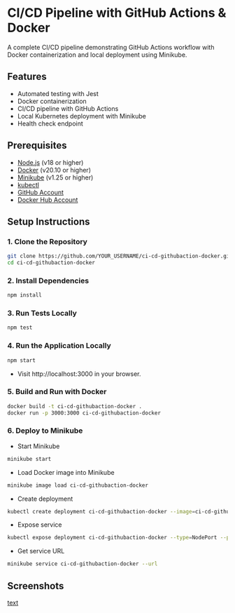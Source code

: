 # CI/CD Pipeline with GitHub Actions & Docker
A complete CI/CD pipeline demonstrating GitHub Actions workflow with Docker containerization and local deployment using Minikube.

## Features

- Automated testing with Jest
- Docker containerization
- CI/CD pipeline with GitHub Actions
- Local Kubernetes deployment with Minikube
- Health check endpoint

## Prerequisites

- [Node.js](https://nodejs.org/) (v18 or higher)
- [Docker](https://www.docker.com/) (v20.10 or higher)
- [Minikube](https://minikube.sigs.k8s.io/docs/start/) (v1.25 or higher)
- [kubectl](https://kubernetes.io/docs/tasks/tools/)
- [GitHub Account](https://github.com/)
- [Docker Hub Account](https://hub.docker.com/)


## Setup Instructions

### 1. Clone the Repository

```bash
git clone https://github.com/YOUR_USERNAME/ci-cd-githubaction-docker.git
cd ci-cd-githubaction-docker
```
### 2. Install Dependencies
```bash
npm install
```
### 3. Run Tests Locally
```bash
npm test
```
### 4. Run the Application Locally
```bash
npm start
```
- Visit http://localhost:3000 in your browser.
### 5. Build and Run with Docker
```bash
docker build -t ci-cd-githubaction-docker .
docker run -p 3000:3000 ci-cd-githubaction-docker
```
### 6. Deploy to Minikube
- Start Minikube
```bash
minikube start
```
- Load Docker image into Minikube
```bash
minikube image load ci-cd-githubaction-docker
```
- Create deployment
```bash
kubectl create deployment ci-cd-githubaction-docker --image=ci-cd-githubaction-docker
```
- Expose service
```bash
kubectl expose deployment ci-cd-githubaction-docker --type=NodePort --port=3000
```
- Get service URL
```bash
minikube service ci-cd-githubaction-docker --url
```

## Screenshots

[text](../P-SS)


